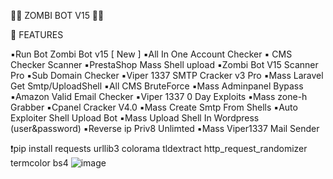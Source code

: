 🧟‍♀️ ZOMBI BOT V15 🧟‍♀️

💎 FEATURES

▪️Run Bot Zombi Bot v15 [ New ]
▪️All In One Account Checker
▪️ CMS Checker Scanner
▪️PrestaShop Mass Shell upload 
▪️Zombi Bot V15 Scanner Pro
▪️Sub Domain Checker
▪️Viper 1337 SMTP Cracker v3 Pro
▪️Mass Laravel Get Smtp/UploadShell
▪️All CMS BruteForce
▪️Mass Adminpanel Bypass 
▪️Amazon Valid Email Checker 
▪️Viper 1337 0 Day Exploits
▪️Mass zone-h Grabber
▪️Cpanel Cracker V4.0
▪️Mass Create Smtp From Shells
▪️Auto Exploiter Shell Upload Bot
▪️Mass Upload Shell In Wordpress (user&password)
▪️Reverse ip Priv8 Unlimted
▪️Mass Viper1337 Mail Sender

❗️pip install requests urllib3 colorama tldextract http_request_randomizer termcolor bs4
![image](https://github.com/ZenXkali/Zombi-Bot-v15/assets/163761060/83aff764-9938-4967-90a2-d31dafb9501e)
